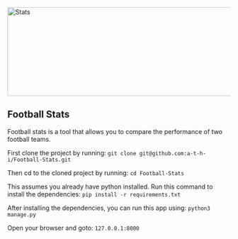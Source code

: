 <img src="https://cdn.dribbble.com/users/962944/screenshots/14138307/media/ca3377660c3d2053c9d91ac175871429.gif" alt="Stats" width="1000" height="200">
<h2>Football Stats</h2>
<p>Football stats is a tool that allows you to compare the performance of two football teams.

First clone the project by running: 
`git clone git@github.com:a-t-h-i/Football-Stats.git`

Then cd to the cloned project by running: 
`cd Football-Stats`

This assumes you already have python installed. Run this command to install the dependencies:
`pip install -r requirements.txt`

After installing the dependencies, you can run this app using: 
`python3 manage.py`

Open your browser and goto:
`127.0.0.1:8000`
